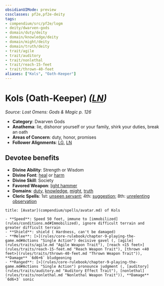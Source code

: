 ```yaml
---
obsidianUIMode: preview
cssclasses: pf2e,pf2e-deity
tags:
- compendium/src/pf2e/logm
- deity/dwarven-gods
- domain/duty/deity
- domain/knowledge/deity
- domain/might/deity
- domain/truth/deity
- trait/agile
- trait/auditory
- trait/nonlethal
- trait/reach-15-feet
- trait/thrown-40-feet
aliases: ["Kols", "Oath-Keeper"]
---
```

# Kols (Oath-Keeper) *([LN](rules/traits/ln-b1.md "Lawful Neutral Alignment Trait"))*  
*Source: Lost Omens: Gods & Magic p. 126*  

- **Category**: Dwarven Gods
- **Anathema**: lie, dishonor yourself or your family, shirk your duties, break an oath
- **Areas of Concern**: duty, honor, promises
- **Follower Alignments**: [LG](rules/traits/lg-b1.md "Lawful Good Alignment Trait"), [LN](rules/traits/ln-b1.md "Lawful Neutral Alignment Trait")

## Devotee benefits

- **Divine Ability**: Strength or Wisdom
- **Divine Font**: [heal](compendium/spells/heal.md) or [harm](compendium/spells/harm.md)
- **Divine Skill**: Society
- **Favored Weapon**: [light hammer](compendium/equipment/items/light-hammer.md)
- **Domains**: [duty](compendium/setting/domains.md#Duty), [knowledge](compendium/setting/domains.md#Knowledge), [might](compendium/setting/domains.md#Might), [truth](compendium/setting/domains.md#Truth)
- **Cleric Spells**: 1st: [unseen servant](compendium/spells/unseen-servant.md); 4th: [suggestion](compendium/spells/suggestion.md); 8th: [unrelenting observation](compendium/spells/unrelenting-observation.md)

```ad-embed-avatar
title: [Avatar](compendium/spells/avatar.md) of Kols

- **Speed**: Speed 50 feet, immune to [immobilized](rules/conditions.md#Immobilized), ignore difficult terrain and greater difficult terrain
- **Shield**: shield ( Hardness, can't be damaged)
- **Melee**: [>](rules/core-rulebook/chapter-9-playing-the-game.md#Actions "Single Action") decisive gavel (, [agile](rules/traits/agile.md "Agile Weapon Trait"), [reach <15 feet>](rules/traits/reach-15-feet.md "Reach Weapon Trait"), [thrown <40 feet>](rules/traits/thrown-40-feet.md "Thrown Weapon Trait")), **Damage** `6d6+6` bludgeoning 
- **Ranged**: [>](rules/core-rulebook/chapter-9-playing-the-game.md#Actions "Single Action") pronounce judgment (, [auditory](rules/traits/auditory.md "Auditory Effect Trait"), [nonlethal](rules/traits/nonlethal.md "Nonlethal Weapon Trait")), **Damage** `6d6+3` sonic 
```